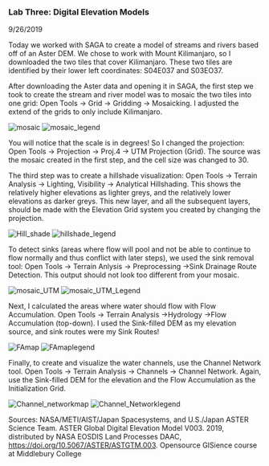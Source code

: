 ### Lab Three: Digital Elevation Models
9/26/2019

Today we worked with SAGA to create a model of streams and rivers based off of an Aster DEM. We chose to work with Mount Kilimanjaro,
so I downloaded the two tiles that cover Kilimanjaro. These two tiles are identified by their lower left coordinates: S04E037 and S03EO37.

After downloading the Aster data and opening it in SAGA, the first step we took to create the stream and river model was to mosaic the 
two tiles into one grid: Open Tools -> Grid -> Gridding -> Mosaicking. I adjusted the extend of the grids to only include Kilimanjaro.

![mosaic](mosaic_map.jpg) ![mosaic_legend](mosaic_map_legend.jpg)

You will notice that the scale is in degrees! So I changed the projection: Open Tools -> Projection -> Proj.4 -> UTM Projection (Grid).
The source was the mosaic created in the first step, and the cell size was changed to 30.

The third step was to create a hillshade visualization: Open Tools -> Terrain Analysis -> Lighting, Visibility -> Analytical Hillshading.
This shows the relatively higher elevations as lighter greys, and the relatively lower elevations as darker greys.
This new layer, and all the subsequent layers, should be made with the Elevation Grid system you created by changing the projection.

![Hill_shade](Analytical_hillshading_map1.jpg) ![hillshade_legend](saga_hillshade_map_legend.jpg)

To detect sinks (areas where flow will pool and not be able to continue to flow normally and thus conflict with later steps), we used 
the sink removal tool: Open Tools -> Terrain Anlysis -> Preprocessing ->Sink Drainage Route Detection. This output should not look too different from your mosaic.

![mosaic_UTM](Mosaic_nosinks.jpg)
![mosaic_UTM_Legend](Mosaic_nosinks_legend.jpg)

Next, I calculated the areas where water should flow with Flow Accumulation. Open Tools -> Terrain Analysis ->Hydrology ->Flow Accumulation (top-down). I used the Sink-filled DEM as my elevation source, and sink routes were my Sink Routes!

![FAmap](Flow_Accumulation_map.jpg)
![FAmaplegend](Flow_Accumulation_map_legend.jpg)

Finally, to create and visualize the water channels, use the Channel Network tool. Open Tools -> Terrain Analysis -> Channels -> Channel Network. Again, use the Sink-filled DEM for the elevation and the Flow Accumulation as the Initialization Grid.

![Channel_networkmap](Channel_Network_map.jpg)
![Channel_Networklegend](Channel_Network_map_legend.jpg)

Sources:
NASA/METI/AIST/Japan Spacesystems, and U.S./Japan ASTER Science Team. ASTER Global Digital Elevation
Model V003. 2019, distributed by NASA EOSDIS Land Processes DAAC,
https://doi.org/10.5067/ASTER/ASTGTM.003.
Opensource GISience course at Middlebury College
